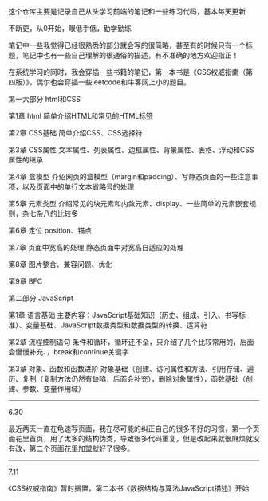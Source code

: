 ﻿#

这个仓库主要是记录自己从头学习前端的笔记和一些练习代码，基本每天更新

不断更，从0开始，眼低手低，勤学勤练

笔记中一些我觉得已经很熟悉的部分就会写的很简略，甚至有的时候只有一个标题，笔记中也有一些自己理解的很通俗的描述，有不准确的地方欢迎指正！

在系统学习的同时，我会穿插一些书籍的笔记，第一本书是《CSS权威指南（第四版）》，偶尔也会穿插一些leetcode和牛客网上小的题目。




第一大部分 html和CSS

第1章 html    简单介绍HTML和常见的HTML标签

第2章 CSS基础    简单介绍CSS、CSS选择符

第3章 CSS属性    文本属性、列表属性、边框属性、背景属性、表格、浮动和CSS属性的继承

第4章 盒模型    介绍网页的盒模型（margin和padding）、写静态页面的一些注意事项，以及页面中的单行文本省略号的处理

第5章 元素类型    介绍常见的块元素和内敛元素、display、一些简单的元素嵌套规则，杂七杂八的比较多

第6章 定位    position、锚点

第7章 页面中宽高的处理    静态页面中对宽高自适应的处理

第8章 图片整合、兼容问题、优化

第9章 BFC



第二部分 JavaScript

第1章   语言基础  主要内容：JavaScript基础知识（历史、组成、引入、书写标准）、变量基础、JavaScript数据类型和数据类型的转换、运算符

第2章   流程控制语句    条件和循环，循环还不全，只介绍了几个比较常用的，后面会慢慢补充、，break和continue关键字

第3章    对象、函数和函数进阶    对象基础（创建、访问属性和方法、引用存储、遍历、复制（复制方法仍然有缺陷，后面会补充），删除对象属性），函数基础（创建、参数、变量作用域）



***

6.30

最近两天一直在龟速写页面，我在尽可能的纠正自己的很多不好的习惯，第一个页面花里首页，用了太多的结构伪类，导致很多代码重复，但是改起来就很麻烦就没有改，第二个页面花里加盟就好了很多。



*******

7.11

《CSS权威指南》暂时搁置，第二本书《数据结构与算法JavaScript描述》开始



